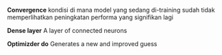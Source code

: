 **Convergence** 
kondisi di mana model yang sedang di-training sudah tidak memperlihatkan peningkatan performa yang signifikan lagi

**Dense layer**
A layer of connected neurons

**Optimizder do**
Generates a new and improved guess

